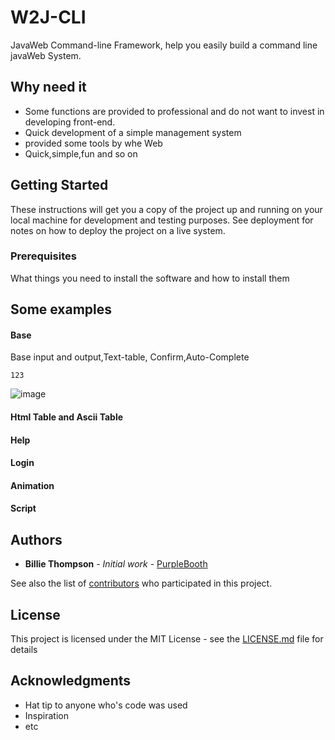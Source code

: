 # W2J-CLI

JavaWeb Command-line Framework, help you easily build a command line javaWeb System.

## Why need it
- Some functions are provided to professional and do not want to invest in developing front-end.
- Quick development of a simple management system
-  provided some tools by whe Web
- Quick,simple,fun and so on



## Getting Started

These instructions will get you a copy of the project up and running on your local machine for development and testing purposes. See deployment for notes on how to deploy the project on a live system.

### Prerequisites

What things you need to install the software and how to install them


## Some examples

#### Base
Base input and output,Text-table, Confirm,Auto-Complete

```
123
```

![image](https://raw.githubusercontent.com/wiki/frost373/w2j-cli/img/base.gif)

#### Html Table and Ascii Table



#### Help

#### Login

#### Animation

#### Script











## Authors

* **Billie Thompson** - *Initial work* - [PurpleBooth](https://github.com/PurpleBooth)

See also the list of [contributors](https://github.com/your/project/contributors) who participated in this project.

## License

This project is licensed under the MIT License - see the [LICENSE.md](LICENSE.md) file for details

## Acknowledgments

* Hat tip to anyone who's code was used
* Inspiration
* etc

